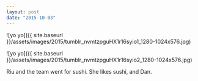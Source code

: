 ```yaml
---
layout: post
date: "2015-10-03"
---
```


![yo yo]({{ site.baseurl }}/assets/images/2015/tumblr_nvmtzpguHX1r16syio1_1280-1024x576.jpg)

![yo yo]({{ site.baseurl }}/assets/images/2015/tumblr_nvmtzpguHX1r16syio2_1280-1024x576.jpg)

Riu and the team went for sushi. She likes sushi, and Dan.
